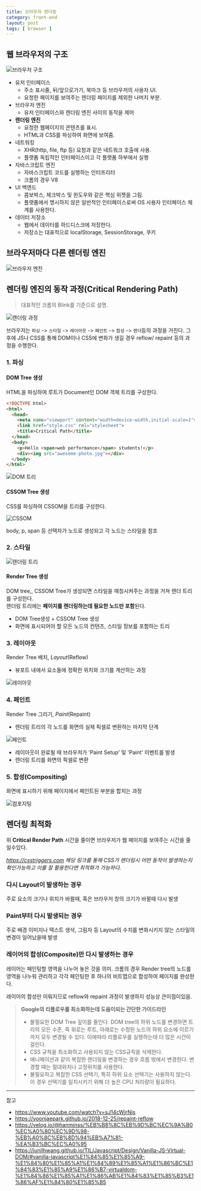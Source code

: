 ```yaml
---
title: 브라우저 렌더링
category: front-end
layout: post
tags: [ browser ]
---
```


## 웹 브라우저의 구조

![브라우저 구조](./images/browser-structure.png)

- 유저 인터페이스
  - 주소 표시줄, 뒤/앞으로가기, 북마크 등 브라우저의 사용자 UI.
  - 요청한 페이지를 보여주는 렌더링 페이지를 제외한 나머지 부분.
- 브라우저 엔진
  - 유저 인터페이스와 렌더링 엔진 사이의 동작을 제어
- **렌더링 엔진**
  - 요청한 웹페이지의 콘텐츠를 표시.
  - HTML과 CSS를 파싱하여 화면에 보여줌.
- 네트워킹
  - XHR(http, file, ftp 등) 요청과 같은 네트워크 호출에 사용.
  - 플랫폼 독립적인 인터페이스이고 각 플랫폼 하부에서 실행
- 자바스크립트 엔진
  - 자바스크립트 코드를 실행하는 인터프리터
  - 크롬의 경우 V8
- UI 백엔드
  - 콤보박스, 체크박스 및 윈도우와 같은 핵심 위젯을 그림.
  - 플랫폼에서 명시하지 않은 일반적인 인터페이스로써 OS 사용자 인터페이스 체계를 사용한다.
- 데이터 저장소
  - 웹에서 데이터를 하드디스크에 저장한다.
  - 저장소는 대표적으로 localStorage, SessionStorage, 쿠키

## 브라우저마다 다른 렌더링 엔진

![브라우저 엔진](./images/browser-engine.png)

## 렌더링 엔진의 동작 과정(Critical Rendering Path)

> 대표적인 크롬의 Blink를 기준으로 설명.

![렌더링 과정](./images/rendering-process.png)

브라우저는 `파싱` ->  `스타일` -> `레이아웃` -> `페인트` -> `합성` -> `렌더`등의 과정을 거친다. 그 후에 JS나 CSS를 통해 DOM이나 CSS에 변화가 생길 경우 reflow/ repaint 등의 과정을 수행한다.

### 1. 파싱

#### DOM Tree 생성

HTML을 파싱하여 루트가 Document인 DOM 객체 트리를 구성한다.

```html
<!DOCTYPE html>
<html>
  <head>
    <meta name="viewport" content="width=device-width,initial-scale=1">
    <link href="style.css" rel="stylesheet">
    <title>Critical Path</title>
  </head>
  <body>
    <p>Hello <span>web performance</span> students!</p>
    <div><img src="awesome-photo.jpg"></div>
  </body>
</html>
```

![DOM 트리](./images/dom-tree.png)

#### CSSOM Tree 생성

CSS를 파싱하여 CSSOM을 트리를 구성한다.

![CSSOM](./images/cssom.png)

body, p, span 등 선택자가 노드로 생성되고 각 노드는 스타일을 참조

### 2. 스타일

![렌더링 트리](./images/rendering-tree.png)
#### Render Tree 생성

DOM tree,, CSSOM Tree가 생성되면 스타일을 매칭시켜주는 과정을 거쳐 렌더 트리를 구성한다.  
렌더링 트리에는 **페이지를 렌더링하는데 필요한 노드만 포함**된다.

- DOM Tree생성 + CSSOM Tree 생성
- 화면에 표시되어야 할 모든 노드의 컨텐츠, 스타일 정보를 포함하는 트리

### 3. 레이아웃

Render Tree 배치, _Layout_(Reflow)

- 뷰포트 내에서 요소들에 정확한 위치와 크기를 계산하는 과정

![레이아웃](./images/layout.png)

### 4. 페인트

Render Tree 그리기, _Paint_(Repaint)

- 렌더링 트리의 각 노드를 화면의 실제 픽셀로 변환하는 마지막 단계

![페인트](./images/paint.png)

- 레이아웃이 완료될 때 브라우저가 'Paint Setup' 및 'Paint' 이벤트를 발생
- 렌더링 트리를 화면의 픽셀로 변환

### 5. 합성(Compositing)

화면에 표시하기 위해 페이지에서 페인트된 부분을 합치는 과정

![컴포지팅](./images/compositing.png)

## 렌더링 최적화

위 **Critical Render Path** 시간을 줄이면 브라우저가 웹 페이지를 보여주는 시간을 줄일수있다.

_<https://csstriggers.com> 해당 링크를 통해 CSS가 렌더링시 어떤 동작이 발생하는지 확인가능하고 이를 잘 활용한다면 최적화가 가능하다._

### 다시 Layout이 발생하는 경우

주로 요소의 크기나 위치가 바뀔때, 혹은 브라우저 창의 크기가 바뀔때 다시 발생

### Paint부터 다시 발생되는 경우

주로 배경 이미지나 텍스트 생삭, 그림자 등 Layout의 수치를 변화시키지 않는 스타일의 변경이 일어났을때 발생

### 레이어의 합성(Composite)만 다시 발생하는 경우

레이어는 페인팅할 영역을 나누어 놓은 것을 의미. 크롬의 경우 Render tree의 노드를 영역을 나누워 관리하고 각각 페인팅한 후 하나의 비트맵으로 합성하여 페이지를 완성한다.

레이어의 합성만 이뤄지므로 reflow와 repaint 과정이 발생하지 성능상 큰이점이있음.

> **Google의 리플로우를 최소화하는데 도움이되는 간단한 가이드라인**
>
> - 불필요한 DOM Tree 깊이를 줄인다. DOM tree의 하위 노드를 변경하면 트리의 모든 수준, 즉 위로는 루트, 아래로는 수정된 노드의 하위 요소에 이르기까지 모두 변경될 수 있다. 이에따라 리플로우를 실행하는데 더 많은 시간이 걸린다.
> - CSS 규칙을 최소화하고 사용되지 않는 CSS규칙을 삭제한다.
> - 애니메이션과 같이 복잡한 렌더링을 변경하는 경우 흐름 밖에서 변경한다. 변경할 때는 절대위치나 고정위치를 사용한다.
> - 불필요하고 복잡한 CSS 선택기, 특히 하위 요소 선택기는 사용하지 않는다. 이 경우 선택기를 일치시키기 위해 더 높은 CPU 처리량이 필요하다.

---

참고

- <https://www.youtube.com/watch?v=sJ14cWjrNis>  
- <https://yoonjaepark.github.io/2018-12-25/repaint-reflow>
- <https://velog.io/@hanminss/%EB%B8%8C%EB%9D%BC%EC%9A%B0%EC%A0%80%EC%9D%98-%EB%A0%8C%EB%8D%94%EB%A7%81-%EA%B3%BC%EC%A0%95>
- <https://junilhwang.github.io/TIL/Javascript/Design/Vanilla-JS-Virtual-DOM/#vanilla-javascript%E1%84%85%E1%85%A9-%E1%84%80%E1%85%A1%E1%84%89%E1%85%A1%E1%86%BC%E1%84%83%E1%85%A9%E1%86%B7-virtualdom-%E1%84%86%E1%85%A1%E1%86%AB%E1%84%83%E1%85%B3%E1%86%AF%E1%84%80%E1%85%B5>